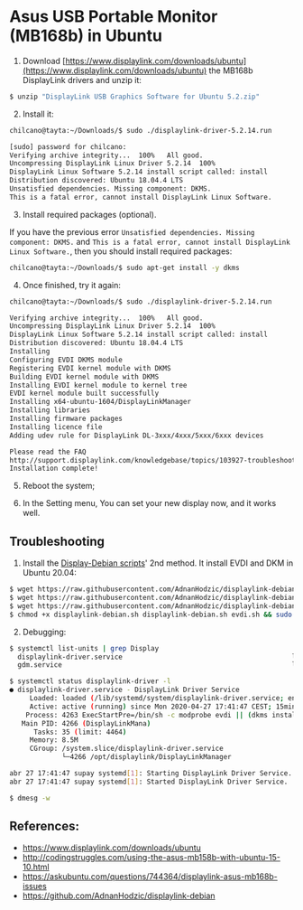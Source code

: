 # Asus USB Portable Monitor (MB168b) in Ubuntu



1. Download [https://www.displaylink.com/downloads/ubuntu](https://www.displaylink.com/downloads/ubuntu) the MB168b DisplayLink drivers and unzip it:

```sh
$ unzip "DisplayLink USB Graphics Software for Ubuntu 5.2.zip"
```

2. Install it:

```sh
chilcano@tayta:~/Downloads/$ sudo ./displaylink-driver-5.2.14.run 

[sudo] password for chilcano: 
Verifying archive integrity...  100%   All good.
Uncompressing DisplayLink Linux Driver 5.2.14  100%  
DisplayLink Linux Software 5.2.14 install script called: install
Distribution discovered: Ubuntu 18.04.4 LTS
Unsatisfied dependencies. Missing component: DKMS.
This is a fatal error, cannot install DisplayLink Linux Software.

```

3. Install required packages (optional).

If you have the previous error `Unsatisfied dependencies. Missing component: DKMS.` and 
`This is a fatal error, cannot install DisplayLink Linux Software.`, then you should install required packages:


```sh
chilcano@tayta:~/Downloads/$ sudo apt-get install -y dkms
```

4. Once finished, try it again:

```sh
chilcano@tayta:~/Downloads/$ sudo ./displaylink-driver-5.2.14.run 

Verifying archive integrity...  100%   All good.
Uncompressing DisplayLink Linux Driver 5.2.14  100%  
DisplayLink Linux Software 5.2.14 install script called: install
Distribution discovered: Ubuntu 18.04.4 LTS
Installing
Configuring EVDI DKMS module
Registering EVDI kernel module with DKMS
Building EVDI kernel module with DKMS
Installing EVDI kernel module to kernel tree
EVDI kernel module built successfully
Installing x64-ubuntu-1604/DisplayLinkManager
Installing libraries
Installing firmware packages
Installing licence file
Adding udev rule for DisplayLink DL-3xxx/4xxx/5xxx/6xxx devices

Please read the FAQ
http://support.displaylink.com/knowledgebase/topics/103927-troubleshooting-ubuntu
Installation complete!
```

5. Reboot the system;
    
6. In the Setting menu, You can set your new display now, and it works well.


## Troubleshooting

1. Install the [Display-Debian scripts](https://github.com/AdnanHodzic/displaylink-debian)' 2nd method. It install EVDI and DKM in Ubuntu 20.04:
```sh
$ wget https://raw.githubusercontent.com/AdnanHodzic/displaylink-debian/master/displaylink-debian.sh 
$ wget https://raw.githubusercontent.com/AdnanHodzic/displaylink-debian/master/displaylink.sh 
$ wget https://raw.githubusercontent.com/AdnanHodzic/displaylink-debian/master/evdi.sh
$ chmod +x displaylink-debian.sh displaylink-debian.sh evdi.sh && sudo ./displaylink-debian.sh
```

2. Debugging:
```sh
$ systemctl list-units | grep Display
  displaylink-driver.service                                          loaded active     running   DisplayLink Driver Service                                                          
  gdm.service                                                         loaded active     running   GNOME Display Manager

$ systemctl status displaylink-driver -l
● displaylink-driver.service - DisplayLink Driver Service
     Loaded: loaded (/lib/systemd/system/displaylink-driver.service; enabled; vendor preset: enabled)
     Active: active (running) since Mon 2020-04-27 17:41:47 CEST; 15min ago
    Process: 4263 ExecStartPre=/bin/sh -c modprobe evdi || (dkms install evdi/5.2.14 && modprobe evdi) (code=exited, status=0/SUCCESS)
   Main PID: 4266 (DisplayLinkMana)
      Tasks: 35 (limit: 4464)
     Memory: 8.5M
     CGroup: /system.slice/displaylink-driver.service
             └─4266 /opt/displaylink/DisplayLinkManager

abr 27 17:41:47 supay systemd[1]: Starting DisplayLink Driver Service...
abr 27 17:41:47 supay systemd[1]: Started DisplayLink Driver Service.

$ dmesg -w

```

## References:

* https://www.displaylink.com/downloads/ubuntu
* http://codingstruggles.com/using-the-asus-mb158b-with-ubuntu-15-10.html
* https://askubuntu.com/questions/744364/displaylink-asus-mb168b-issues
* https://github.com/AdnanHodzic/displaylink-debian

